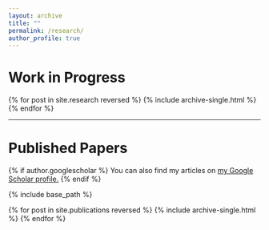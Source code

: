 ```yaml
---
layout: archive
title: ""
permalink: /research/
author_profile: true
---
```


# Work in Progress

{% for post in site.research reversed %}
  {% include archive-single.html %}
{% endfor %}

---
# Published Papers

{% if author.googlescholar %}
  You can also find my articles on <u><a href="{{author.googlescholar}}">my Google Scholar profile</a>.</u>
{% endif %}

{% include base_path %}

{% for post in site.publications reversed %}
  {% include archive-single.html %}
{% endfor %}

